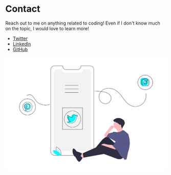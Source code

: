 # Contact

Reach out to me on anything related to coding! Even if I don't know much on the topic, I would love to learn more!

- [Twitter](https://twitter.com/JuliaTorrejon)
- [LinkedIn](https://www.linkedin.com/in/juliatorrejon/)
- [GitHub](https://github.com/JuliaTorrejon)

[![](images/undraw_social_sharing_cyan.png)](images/undraw_social_sharing_cyan.png)
